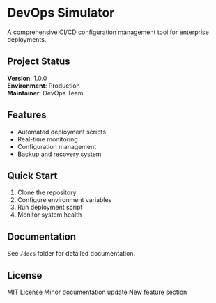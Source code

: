 # DevOps Simulator

A comprehensive CI/CD configuration management tool for enterprise deployments.

## Project Status
**Version**: 1.0.0  
**Environment**: Production  
**Maintainer**: DevOps Team

## Features
- Automated deployment scripts
- Real-time monitoring
- Configuration management
- Backup and recovery system

## Quick Start
1. Clone the repository
2. Configure environment variables
3. Run deployment script
4. Monitor system health

## Documentation
See `/docs` folder for detailed documentation.

## License
MIT License
M i n o r   d o c u m e n t a t i o n   u p d a t e  
 N e w   f e a t u r e   s e c t i o n  
 